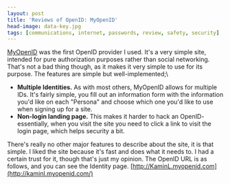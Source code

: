 ```yaml
---
layout: post
title: 'Reviews of OpenID: MyOpenID'
head-image: data-key.jpg
tags: [communications, internet, passwords, review, safety, security]
---
```


[MyOpenID](http://myopenid.com/) was the first OpenID provider I used.
It's a very simple site, intended for pure authorization purposes rather
than social networking. That's not a bad thing though, as it makes it
very simple to use for its purpose. The features are simple but
well-implemented;\

-   **Multiple Identities.** As with most others, MyOpenID allows for
    multiple IDs. It's fairly simple, you fill out an information form
    with the information you'd like on each "Persona" and choose which
    one you'd like to use when signing up for a site.
-   **Non-login landing page.** This makes it harder to hack an OpenID-
    essentially, when you visit the site you need to click a link to
    visit the login page, which helps security a bit.

There's really no other major features to describe about the site, it is
that simple. I liked the site because it's fast and does what it needs
to. I had a certain trust for it, though that's just my opinion. The
OpenID URL is as follows, and you can see the Identity page.
[http://KaminL.myopenid.com](http://kaminl.myopenid.com/)
